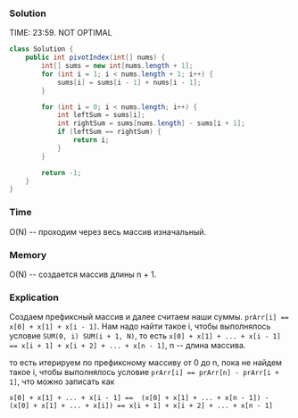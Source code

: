 ### Solution
TIME: 23:59. NOT OPTIMAL
```java
class Solution {
    public int pivotIndex(int[] nums) {
        int[] sums = new int[nums.length + 1];
        for (int i = 1; i < nums.length + 1; i++) {
            sums[i] = sums[i - 1] + nums[i - 1];
        }

        for (int i = 0; i < nums.length; i++) {
            int leftSum = sums[i];
            int rightSum = sums[nums.length] - sums[i + 1];
            if (leftSum == rightSum) {
                return i;
            }
        }

        return -1;
    }
}
```
### Time
O(N) -- проходим через весь массив изначальный.
### Memory
O(N) -- создается массив длины n + 1.
### Explication
Создаем префиксный массив и далее считаем наши суммы. `prArr[i] == x[0] + x[1] + x[i - 1]`.
Нам надо найти такое i, чтобы выполнялось условие `SUM(0, i) SUM(i + 1, N)`, то есть
`x[0] + x[1] + ... + x[i - 1] == x[i + 1] + x[i + 2] + ... + x[n - 1]`, n -- длина массива.

то есть итерируем по префиксному массиву от 0 до n, пока не найдем такое i, чтобы выполнялось условие
`prArr[i] == prArr[n] - prArr[i + 1]`, что можно записать как

`x[0] + x[1] + ... + x[i - 1] == 
(x[0] + x[1] + ... + x[n - 1]) - (x[0] + x[1] + ... + x[i]) ==
x[i + 1] + x[i + 2] + ... + x[n - 1]
`